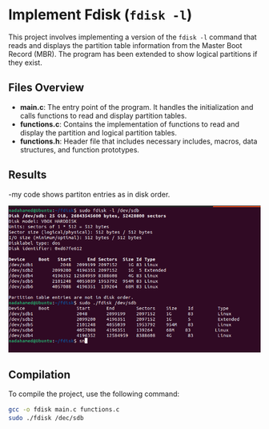 
# Implement Fdisk (`fdisk -l`)

This project involves implementing a version of the `fdisk -l` command that reads and displays the partition table information from the Master Boot Record (MBR). The program has been extended to show logical partitions if they exist.
## Files Overview

- **main.c**: The entry point of the program. It handles the initialization and calls functions to read and display partition tables.
- **functions.c**: Contains the implementation of functions to read and display the partition and logical partition tables.
- **functions.h**: Header file that includes necessary includes, macros, data structures, and function prototypes.

## Results
-my code shows partiton entries as in disk order.

![My Image](fdisk.png)


## Compilation

To compile the project, use the following command:

```bash
gcc -o fdisk main.c functions.c
sudo ./fdisk /dec/sdb
